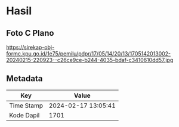 # Hasil

## Foto C Plano

https://sirekap-obj-formc.kpu.go.id/1e75/pemilu/pdpr/17/05/14/20/13/1705142013002-20240215-220923--c26ce9ce-b244-4035-bdaf-c3410610dd57.jpg


## Metadata

| Key        | Value               |
| ---------- | ------------------- |
| Time Stamp | 2024-02-17 13:05:41 |
| Kode Dapil | 1701                |




